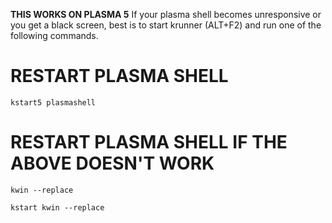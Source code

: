 **THIS WORKS ON PLASMA 5**
If your plasma shell becomes unresponsive or you get a black screen, best is to start krunner (ALT+F2) and run one of the following commands.

# RESTART PLASMA SHELL

```
kstart5 plasmashell
```

# RESTART PLASMA SHELL IF THE ABOVE DOESN'T WORK

```
kwin --replace
```

```
kstart kwin --replace
```
